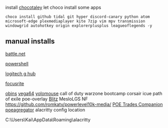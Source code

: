 install [chocotaley](https://chocolatey.org/install)
let choco install some apps
```
choco install github tidal git hyper discord-canary python atom microsoft-edge plexmediaplayer kite 7zip vim mpv transmission windowgrid autohotkey origin explorerplusplus leagueoflegends -y
```
## manual installs
[battle.net](https://www.blizzard.com/download/confirmation?platform=windows&locale=de_DE&product=bnetdesk)

[powershell](https://github.com/PowerShell/PowerShell/releases)

[logitech g hub](https://support.logi.com/hc/en-001/articles/360025298133)

[focusrite](https://customer.focusrite.com/en/support/downloads?brand=Focusrite&product_by_type=551&download_type=software)

[obins](http://en.obins.net/obinskit)
[vega64](https://www.amd.com/en/support/graphics/radeon-rx-vega-series/radeon-rx-vega-series/radeon-rx-vega-64)
[yolomouse](https://pandateemo.github.io/YoloMouse/)
call of duty warzone
bootcamp
corsair icue
path of exile
poe-overlay
[Blitz](https://blitz.gg/)
MesloLGS NF
https://github.com/romkatv/powerlevel10k-media/
[POE Trades Companion](https://github.com/lemasato/POE-Trades-Companion/releases)
[poeagregator](https://github.com/cpieprzak/PoeAggregator/releases)
alacritty config location

C:\Users\Kai\AppData\Roaming\alacritty

